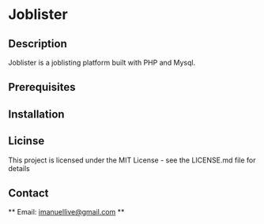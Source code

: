 # Joblister

## Description

Joblister is a joblisting platform built with PHP and Mysql.

## Prerequisites

## Installation

## Licinse

This project is licensed under the MIT License - see the LICENSE.md file for details

## Contact

** Email: imanuellive@gmail.com **